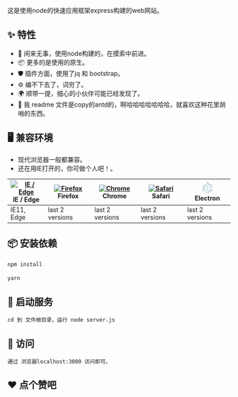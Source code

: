 这是使用node的快速应用框架express构建的web网站。

## ✨ 特性

- 🌈 闲来无事，使用node构建的，在摸索中前进。
- 📦 更多的是使用的原生。
- 🛡 插件方面，使用了jq 和 bootstrap。
- ⚙️ 编不下去了，词穷了。
- 🌍 顺带一提，细心的小伙伴可能已经发现了。
- 🎨 我 readme 文件是copy的antd的，啊哈哈哈哈哈哈哈，就喜欢这种花里胡哨的东西。

## 🖥 兼容环境

- 现代浏览器一般都兼容。
- 还在用IE打开的，你可做个人吧！。

| [<img src="https://raw.githubusercontent.com/alrra/browser-logos/master/src/edge/edge_48x48.png" alt="IE / Edge" width="24px" height="24px" />](http://godban.github.io/browsers-support-badges/)<br>IE / Edge | [<img src="https://raw.githubusercontent.com/alrra/browser-logos/master/src/firefox/firefox_48x48.png" alt="Firefox" width="24px" height="24px" />](http://godban.github.io/browsers-support-badges/)<br>Firefox | [<img src="https://raw.githubusercontent.com/alrra/browser-logos/master/src/chrome/chrome_48x48.png" alt="Chrome" width="24px" height="24px" />](http://godban.github.io/browsers-support-badges/)<br>Chrome | [<img src="https://raw.githubusercontent.com/alrra/browser-logos/master/src/safari/safari_48x48.png" alt="Safari" width="24px" height="24px" />](http://godban.github.io/browsers-support-badges/)<br>Safari | [<img src="https://raw.githubusercontent.com/alrra/browser-logos/master/src/electron/electron_48x48.png" alt="Electron" width="24px" height="24px" />](http://godban.github.io/browsers-support-badges/)<br>Electron |
| --- | --- | --- | --- | --- |
| IE11, Edge | last 2 versions | last 2 versions | last 2 versions | last 2 versions |

## 📦 安装依赖

```bash
npm install 
```

```bash
yarn
```

## 🔨 启动服务

```
cd 到 文件根目录，运行 node server.js
```

## 🎁 访问

```
通过 浏览器localhost:3000 访问即可。
```


## ❤️ 点个赞吧
